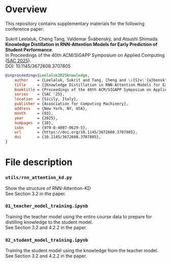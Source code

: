 # Overview

This repository contains supplementary materials for the following conference paper:

Sukrit Leelaluk, Cheng Tang, Valdemar Švábenský, and Atsushi Shimada.\
**Knowledge Distillation in RNN-Attention Models for Early Prediction of Student Performance**.\
In Proceedings of the 40th ACM/SIGAPP Symposium on Applied Computing ([SAC 2025](https://www.sigapp.org/sac/sac2025/)).\
DOI: 10.1145/3672608.3707805

```bibtex
@inproceedings{Leelaluk2025knowledge,
    author    = {Leelaluk, Sukrit and Tang, Cheng and \v{S}v\'{a}bensk\'{y}, Valdemar and Shimada, Atsushi},
    title     = {{Knowledge Distillation in RNN-Attention Models for Early Prediction of Student Performance}},
    booktitle = {Proceedings of the 40th ACM/SIGAPP Symposium on Applied Computing},
    series    = {SAC '25},
    location  = {Sicily, Italy},
    publisher = {Association for Computing Machinery},
    address   = {New York, NY, USA},
    month     = {03},
    year      = {2025},
    numpages  = {10},
    isbn      = {979-8-4007-0629-5},
    url       = {https://doi.org/10.1145/3672608.3707805},
    doi       = {10.1145/3672608.3707805},
}
```

# File description

### `utils/rnn_attention_kd.py`
Show the structure of RNN-Attention-KD\
See Section 3.2 in the paper.

### `01_teacher_model_training.ipynb`
Training the teacher model using the entire course data to prepare for distilling knowledge to the student model.\
See Section 3.2 and 4.2.2 in the paper.

### `02_student_model_training.ipynb`
Training the student model using the knowledge from the teacher model.\
See Section 3.2 and 4.2.2 in the paper.
